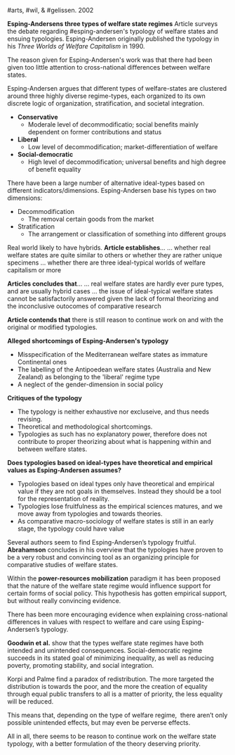 #arts, #wil, & #gelissen. 2002 


**Esping-Andersens three types of welfare state regimes**
Article surveys the debate regarding #esping-andersen's typology of welfare states and ensuing typologies. Esping-Andersen originally published the typology in his *Three Worlds of Welfare Capitalism* in 1990. 

The reason given for Esping-Andersen's work was that there had been given too little attention to cross-national differences between welfare states.

Esping-Andersen argues that different types of welfare-states are clustered around three highly diverse regime-types, each organized to its own discrete logic of organization, stratification, and societal integration.

- **Conservative**
	- Moderale level of decommodificatio; social benefits mainly dependent on former contributions and status
- **Liberal** 
	- Low level of decommodification; market-differentiation of welfare
- **Social-democratic** 
	- High level of decommodification; universal benefits and high degree of benefit equality

There have been a large number of alternative ideal-types based on different indicators/dimensions. Esping-Andersen base his types on two dimensions:
- Decommodification
	- The removal certain goods from the market
- Stratification
	- The arrangement or classification of something into different groups


Real world likely to have hybrids. 
**Article establishes**...
... whether real welfare states are quite similar to others or whether they are rather unique specimens
... whether there are three ideal-typical worlds of welfare capitalism or more

**Articles concludes that**...
... real welfare states are hardly ever pure types, and are usually hybrid cases
... the issue of ideal-typical welfare states cannot be satisfactorily answered given the lack of formal theorizing and the inconclusive outocomes of comparative research

**Article contends that** there is still reason to continue work on and with the original or modified typologies.

**Alleged shortcomings of Esping-Andersen's typology**
- Misspecification of the Mediterranean welfare states as immature Continental ones
- The labelling of the Antipoedean welfare states (Australia and New Zealand) as belonging to the 'liberal' regime type
- A neglect of the gender-dimension in social policy

**Critiques of the typology**
- The typology is neither exhaustive nor excluseive, and thus needs revising.
- Theoretical and methodological shortcomings.
- Typologies as such has no explanatory power, therefore does not contribute to proper theorizing about what is happening within and between welfare states.

**Does typologies based on ideal-types have theoretical and empirical values as Esping-Andersen assumes?**
- Typologies based on ideal types only have theoretical and empirical value if they are not goals in themselves. Instead they should be  a tool for the representation of reality.
- Typologies lose fruitfulness as the empirical sciences matures, and we move away from typologies and towards theories.
- As comparative macro-sociology of welfare states is still in an early stage, the typology could have value

Several authors seem to find Esping-Andersen’s typology fruitful.
**Abrahamson** concludes in his overview that the typologies have proven to be a very robust and convincing tool as an organizing principle for comparative studies of welfare states. 

Within the **power-resources mobilization** paradigm it has been proposed that the nature of the welfare state regime would influence support for certain forms of social policy. This hypothesis has gotten empirical support, but without really convincing evidence.

There has been more encouraging evidence when explaining cross-national differences in values with respect to welfare and care using Esping-Andersen’s typology.

**Goodwin et al.**  show that the types welfare state regimes have both intended and unintended consequences. 
Social-democratic regime succeeds in its stated goal of minimizing inequality, as well as reducing poverty, promoting stability, and social integration.

Korpi and Palme find a paradox of redistribution. The more targeted the distribution is towards the poor, and the more the creation of equality through equal public transfers to all is a matter of priority, the less equality will be reduced. 

This means that, depending on the type of welfare regime,  there aren’t only possible unintended effects, but may even be perverse effects.   

All in all, there seems to be reason to continue work on the welfare state typology, with a better formulation of the theory deserving priority.